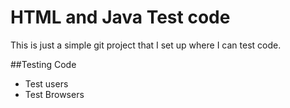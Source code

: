 # HTML and Java Test code

This is just a simple git project that I set up where I can test code. 

##Testing Code 
* Test users
* Test Browsers